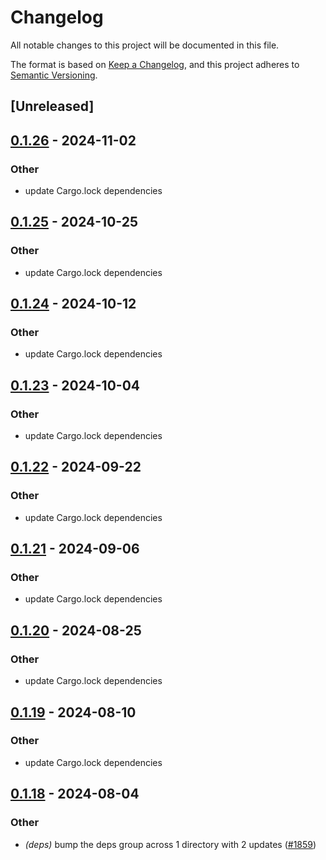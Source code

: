 # Changelog
All notable changes to this project will be documented in this file.

The format is based on [Keep a Changelog](https://keepachangelog.com/en/1.0.0/),
and this project adheres to [Semantic Versioning](https://semver.org/spec/v2.0.0.html).

## [Unreleased]

## [0.1.26](https://github.com/cargo-bins/cargo-binstall/compare/detect-targets-v0.1.25...detect-targets-v0.1.26) - 2024-11-02

### Other

- update Cargo.lock dependencies

## [0.1.25](https://github.com/cargo-bins/cargo-binstall/compare/detect-targets-v0.1.24...detect-targets-v0.1.25) - 2024-10-25

### Other

- update Cargo.lock dependencies

## [0.1.24](https://github.com/cargo-bins/cargo-binstall/compare/detect-targets-v0.1.23...detect-targets-v0.1.24) - 2024-10-12

### Other

- update Cargo.lock dependencies

## [0.1.23](https://github.com/cargo-bins/cargo-binstall/compare/detect-targets-v0.1.22...detect-targets-v0.1.23) - 2024-10-04

### Other

- update Cargo.lock dependencies

## [0.1.22](https://github.com/cargo-bins/cargo-binstall/compare/detect-targets-v0.1.21...detect-targets-v0.1.22) - 2024-09-22

### Other

- update Cargo.lock dependencies

## [0.1.21](https://github.com/cargo-bins/cargo-binstall/compare/detect-targets-v0.1.20...detect-targets-v0.1.21) - 2024-09-06

### Other
- update Cargo.lock dependencies

## [0.1.20](https://github.com/cargo-bins/cargo-binstall/compare/detect-targets-v0.1.19...detect-targets-v0.1.20) - 2024-08-25

### Other
- update Cargo.lock dependencies

## [0.1.19](https://github.com/cargo-bins/cargo-binstall/compare/detect-targets-v0.1.18...detect-targets-v0.1.19) - 2024-08-10

### Other
- update Cargo.lock dependencies

## [0.1.18](https://github.com/cargo-bins/cargo-binstall/compare/detect-targets-v0.1.17...detect-targets-v0.1.18) - 2024-08-04

### Other
- *(deps)* bump the deps group across 1 directory with 2 updates ([#1859](https://github.com/cargo-bins/cargo-binstall/pull/1859))
